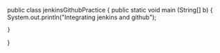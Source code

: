 public class jenkinsGithubPractice
{
   public static void main (String[] b)
   {
   System.out.println("Integrating jenkins and github");
  
    }
 }

